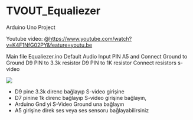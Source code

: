 # TVOUT_Equaliezer
Arduino Uno Project

Youtube video: @https://www.youtube.com/watch?v=K4F1NfG02PY&feature=youtu.be

Main file Equaliezer.ino
Default Audio Input PIN A5 and Connect Ground to Ground
D9 PIN to 3.3k resistor 
D9 PIN to 1K resistor
Connect resistors s-video 

![](https://github.com/maaami98/TVOUT_Equaliezer/blob/master/islemci-tvout.jpg)

 *  D9 pine 3.3k direnc bağlayıp S-video girişine 
 *  D7 pinine 1k direnc bağlayıp S-video girişine bağlayın,
 *  Arduino Gnd yi S-Video Ground una bağlayın
 *  A5 girişine direk ses veya ses sensoru bağlayabilirsiniz
 

